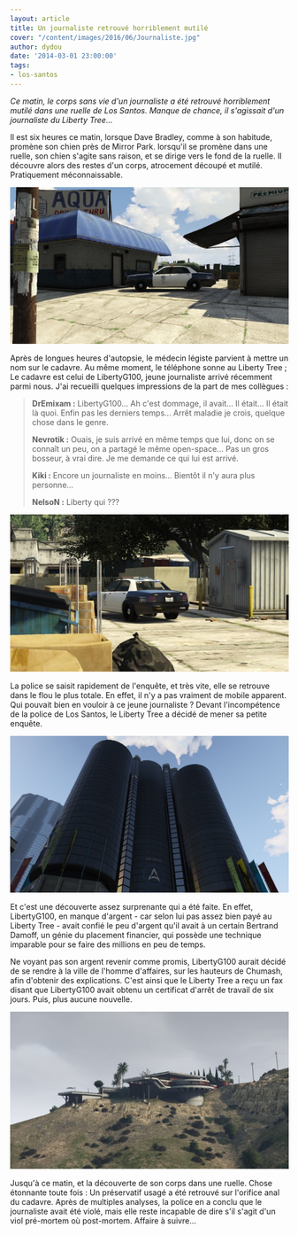 ```yaml
---
layout: article
title: Un journaliste retrouvé horriblement mutilé
cover: "/content/images/2016/06/Journaliste.jpg"
author: dydou
date: '2014-03-01 23:00:00'
tags:
- los-santos
---
```


_Ce matin, le corps sans vie d'un journaliste a été retrouvé horriblement mutilé dans une ruelle de Los Santos. Manque de chance, il s'agissait d'un journaliste du Liberty Tree..._

Il est six heures ce matin, lorsque Dave Bradley, comme à son habitude, promène son chien près de Mirror Park. lorsqu'il se promène dans une ruelle, son chien s'agite sans raison, et se dirige vers le fond de la ruelle. Il découvre alors des restes d'un corps, atrocement découpé et mutilé. Pratiquement méconnaissable.

![L'entrée de la ruelle dans laquelle a été retrouvé le corps.](  /content/images/2016/06/Journaliste_0.jpg)

Après de longues heures d'autopsie, le médecin légiste parvient à mettre un nom sur le cadavre. Au même moment, le téléphone sonne au Liberty Tree ; Le cadavre est celui de LibertyG100, jeune journaliste arrivé récemment parmi nous. J'ai recueilli quelques impressions de la part de mes collègues :

> **DrEmixam :** LibertyG100... Ah c'est dommage, il avait... Il était... Il était là quoi. Enfin pas les derniers temps... Arrêt maladie je crois, quelque chose dans le genre.
> 
> **Nevrotik :** Ouais, je suis arrivé en même temps que lui, donc on se connaît un peu, on a partagé le même open-space... Pas un gros bosseur, à vrai dire. Je me demande ce qui lui est arrivé.
> 
> **Kiki :** Encore un journaliste en moins... Bientôt il n'y aura plus personne...
> 
> **NelsoN :** Liberty qui ???

![Le lieu où le cadavre a été retrouvé.](  /content/images/2016/06/Journaliste1.jpg)

La police se saisit rapidement de l'enquête, et très vite, elle se retrouve dans le flou le plus totale. En effet, il n'y a pas vraiment de mobile apparent. Qui pouvait bien en vouloir à ce jeune journaliste ? Devant l'incompétence de la police de Los Santos, le Liberty Tree a décidé de mener sa petite enquête.

![Le siège du Liberty Tree.](  /content/images/2016/06/Retrospective4_0.jpg)

Et c'est une découverte assez surprenante qui a été faite. En effet, LibertyG100, en manque d'argent - car selon lui pas assez bien payé au Liberty Tree - avait confié le peu d'argent qu'il avait à un certain Bertrand Damoff, un génie du placement financier, qui possède une technique imparable pour se faire des millions en peu de temps.

Ne voyant pas son argent revenir comme promis, LibertyG100 aurait décidé de se rendre à la ville de l'homme d'affaires, sur les hauteurs de Chumash, afin d'obtenir des explications. C'est ainsi que le Liberty Tree a reçu un fax disant que LibertyG100 avait obtenu un certificat d'arrêt de travail de six jours. Puis, plus aucune nouvelle.

![La villa de Bertrand Damoff à Chumash.](  /content/images/2016/06/Journaliste2.jpg)

Jusqu'à ce matin, et la découverte de son corps dans une ruelle. Chose étonnante toute fois : Un préservatif usagé a été retrouvé sur l'orifice anal du cadavre. Après de multiples analyses, la police en a conclu que le journaliste avait été violé, mais elle reste incapable de dire s'il s'agit d'un viol pré-mortem où post-mortem. Affaire à suivre...

<!--kg-card-end: markdown-->
